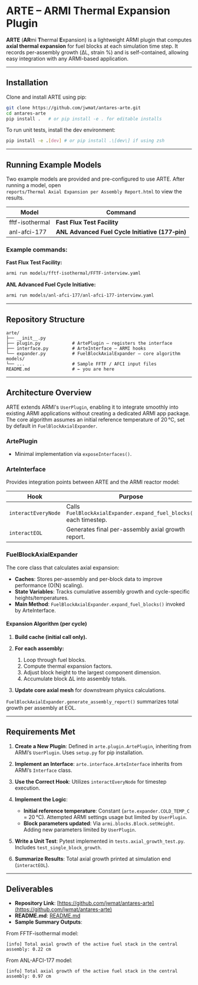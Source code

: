 # ARTE – ARMI Thermal Expansion Plugin

**ARTE** (**AR**mi **T**hermal **E**xpansion) is a lightweight ARMI plugin that computes **axial thermal expansion** for fuel blocks at each simulation time step. It records per-assembly growth (ΔL, strain %) and is self-contained, allowing easy integration with any ARMI-based application.

---

## Installation

Clone and install ARTE using pip:

```bash
git clone https://github.com/jwmat/antares-arte.git
cd antares-arte
pip install .   # or pip install -e . for editable installs
```

To run unit tests, install the dev environment:

```bash
pip install -e .[dev] # or pip install .\[dev\] if using zsh
```

---

## Running Example Models

Two example models are provided and pre-configured to use ARTE. After running a model, open `reports/Thermal Axial Expansion per Assembly Report.html` to view the results.

| Model                                            | Command                                                    |
| ------------------------------------------------ | ---------------------------------------------------------- |
| fftf-isothermal | **Fast Flux Test Facility** |
| anl-afci-177 | **ANL Advanced Fuel Cycle Initiative (177‑pin)** |

### Example commands:

**Fast Flux Test Facility:**

```bash
armi run models/fftf-isothermal/FFTF-interview.yaml
```

**ANL Advanced Fuel Cycle Initiative:**

```bash
armi run models/anl-afci-177/anl-afci-177-interview.yaml
```

---

## Repository Structure

```
arte/
├── __init__.py
├── plugin.py            # ArtePlugin – registers the interface
├── interface.py         # ArteInterface – ARMI hooks
└── expander.py          # FuelBlockAxialExpander – core algorithm
models/
└── ...                  # Sample FFTF / AFCI input files
README.md                # ← you are here
```

---

## Architecture Overview

ARTE extends ARMI's `UserPlugin`, enabling it to integrate smoothly into existing ARMI applications without creating a dedicated ARMI app package. The core algorithm assumes an initial reference temperature of 20 °C, set by default in `FuelBlockAxialExpander`.

### ArtePlugin

* Minimal implementation via `exposeInterfaces()`.

### ArteInterface

Provides integration points between ARTE and the ARMI reactor model:

| Hook                | Purpose                                                          |
| ------------------- | ---------------------------------------------------------------- |
| `interactEveryNode` | Calls `FuelBlockAxialExpander.expand_fuel_blocks()` each timestep. |
| `interactEOL`       | Generates final per-assembly axial growth report.                |

### FuelBlockAxialExpander

The core class that calculates axial expansion:

* **Caches**: Stores per-assembly and per-block data to improve performance (O(N) scaling).
* **State Variables**: Tracks cumulative assembly growth and cycle-specific heights/temperatures.
* **Main Method**: `FuelBlockAxialExpander.expand_fuel_blocks()` invoked by ArteInterface.

#### Expansion Algorithm (per cycle)

1. **Build cache (initial call only).**
2. **For each assembly:**

   1. Loop through fuel blocks.
   2. Compute thermal expansion factors.
   3. Adjust block height to the largest component dimension.
   4. Accumulate block ΔL into assembly totals.
3. **Update core axial mesh** for downstream physics calculations.

`FuelBlockAxialExpander.generate_assembly_report()` summarizes total growth per assembly at EOL.

---

## Requirements Met

1. **Create a New Plugin**: Defined in `arte.plugin.ArtePlugin`, inheriting from ARMI’s `UserPlugin`. Uses `setup.py` for pip installation.
2. **Implement an Interface**: `arte.interface.ArteInterface` inherits from ARMI’s `Interface` class.
3. **Use the Correct Hook**: Utilizes `interactEveryNode` for timestep execution.
4. **Implement the Logic**:

   * **Initial reference temperature**: Constant (`arte.expander.COLD_TEMP_C` = 20 °C). Attempted ARMI settings usage but limited by `UserPlugin`.
   * **Block parameters updated**: Via `armi.blocks.Block.setHeight`. Adding new parameters limited by `UserPlugin`.
5. **Write a Unit Test**: Pytest implemented in `tests.axial_growth_test.py`. Includes `test_single_block_growth`.
6. **Summarize Results**: Total axial growth printed at simulation end (`interactEOL`).

---

## Deliverables

* **Repository Link**: [https://github.com/jwmat/antares-arte](https://github.com/jwmat/antares-arte)
* **README.md**: [README.md](https://github.com/jwmat/antares-arte/blob/main/README.md)
* **Sample Summary Outputs**:

From FFTF-isothermal model:

```
[info] Total axial growth of the active fuel stack in the central assembly: 0.22 cm
```

From ANL-AFCI-177 model:

```
[info] Total axial growth of the active fuel stack in the central assembly: 0.97 cm
```
